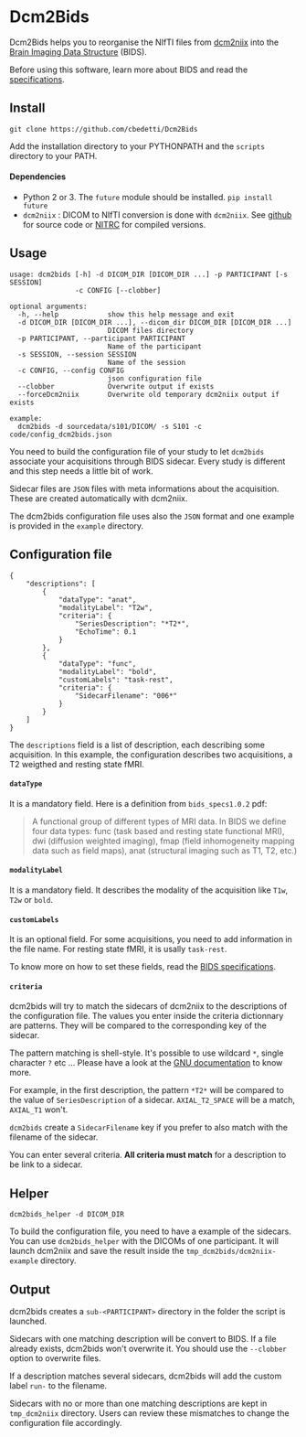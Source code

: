 # Dcm2Bids

Dcm2Bids helps you to reorganise the NIfTI files from [dcm2niix][dcm2niix-github] into the [Brain Imaging Data Structure][bids] (BIDS).

Before using this software, learn more about BIDS and read the [specifications][bids-spec].

## Install

```
git clone https://github.com/cbedetti/Dcm2Bids
```

Add the installation directory to your PYTHONPATH and the `scripts` directory to your PATH.

#### Dependencies

- Python 2 or 3. The `future` module should be installed. `pip install future`
- `dcm2niix` : DICOM to NIfTI conversion is done with `dcm2niix`. See [github][dcm2niix-github] for source code or [NITRC][dcm2niix-nitrc] for compiled versions.

## Usage

```
usage: dcm2bids [-h] -d DICOM_DIR [DICOM_DIR ...] -p PARTICIPANT [-s SESSION]
                -c CONFIG [--clobber]

optional arguments:
  -h, --help            show this help message and exit
  -d DICOM_DIR [DICOM_DIR ...], --dicom_dir DICOM_DIR [DICOM_DIR ...]
                        DICOM files directory
  -p PARTICIPANT, --participant PARTICIPANT
                        Name of the participant
  -s SESSION, --session SESSION
                        Name of the session
  -c CONFIG, --config CONFIG
                        json configuration file
  --clobber             Overwrite output if exists
  --forceDcm2niix       Overwrite old temporary dcm2niix output if exists

example:
  dcm2bids -d sourcedata/s101/DICOM/ -s S101 -c code/config_dcm2bids.json
```

You need to build the configuration file of your study to let `dcm2bids` associate your acquisitions through BIDS sidecar. Every study is different and this step needs a little bit of work.

Sidecar files are `JSON` files with meta informations about the acquisition. These are created automatically with dcm2niix.

The dcm2bids configuration file uses also the `JSON` format and one example is provided in the `example` directory.

## Configuration file

```
{
    "descriptions": [
        {
            "dataType": "anat",
            "modalityLabel": "T2w",
            "criteria": {
                "SeriesDescription": "*T2*",
                "EchoTime": 0.1
            }
        },
        {
            "dataType": "func",
            "modalityLabel": "bold",
            "customLabels": "task-rest",
            "criteria": {
                "SidecarFilename": "006*"
            }
        }
    ]
}
```

The `descriptions` field is a list of description, each describing some acquisition. In this example, the configuration describes two acquisitions, a T2 weigthed and resting state fMRI.

#### `dataType`

It is a mandatory field. Here is a definition from `bids_specs1.0.2` pdf:

> A functional group of different types of MRI data. In BIDS we define four data types: func (task based and resting state functional MRI), dwi (diffusion weighted imaging), fmap (field inhomogeneity mapping data such as field maps), anat (structural imaging such as T1, T2, etc.)

#### `modalityLabel`

It is a mandatory field. It describes the modality of the acquisition like `T1w`, `T2w` or `bold`.

#### `customLabels`

It is an optional field. For some acquisitions, you need to add information in the file name. For resting state fMRI, it is usally `task-rest`.

To know more on how to set these fields, read the [BIDS specifications][bids-spec].

#### `criteria`

dcm2bids will try to match the sidecars of dcm2niix to the descriptions of the configuration file. The values you enter inside the criteria dictionnary are patterns. They will be compared to the corresponding key of the sidecar.

The pattern matching is shell-style. It's possible to use wildcard `*`, single character `?` etc ... Please have a look at the [GNU documentation][gnu-pattern] to know more.

For example, in the first description, the pattern `*T2*` will be compared to the value of `SeriesDescription` of a sidecar. `AXIAL_T2_SPACE` will be a match, `AXIAL_T1` won't.

`dcm2bids` create a `SidecarFilename` key if you prefer to also match with the filename of the sidecar.

You can enter several criteria. **All criteria must match** for a description to be link to a sidecar.

## Helper

`dcm2bids_helper -d DICOM_DIR`

To build the configuration file, you need to have a example of the sidecars. You can use `dcm2bids_helper` with the DICOMs of one participant. It will launch dcm2niix and save the result inside the `tmp_dcm2bids/dcm2niix-example` directory.

## Output

dcm2bids creates a `sub-<PARTICIPANT>` directory in the folder the script is launched.

Sidecars with one matching description will be convert to BIDS. If a file already exists, dcm2bids won't overwrite it. You should use the `--clobber` option to overwrite files.

If a description matches several sidecars, dcm2bids will add the custom label `run-` to the filename.

Sidecars with no or more than one matching descriptions are kept in `tmp_dcm2niix` directory. Users can review these mismatches to change the configuration file accordingly.


[bids]: http://bids.neuroimaging.io/
[bids-spec]: http://bids.neuroimaging.io/#download
[conda]: https://conda.io/docs/
[dcm2niix-github]: https://github.com/rordenlab/dcm2niix
[dcm2niix-nitrc]: https://www.nitrc.org/plugins/mwiki/index.php/dcm2nii:MainPage
[gnu-pattern]: https://www.gnu.org/software/bash/manual/html_node/Pattern-Matching.html
